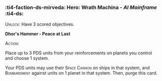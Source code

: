 ### :ti4-faction-ds-mirveda: **Hero**: Wrath Machina - _AI Mainframe_ :ti4-ds:
<span style="font-variant:small-caps;">Unlock</span>: Have 3 scored objectives.

**Dhor's Hammer - Peace at Last**

<span style="font-variant:small-caps;">Action</span>:

Place up to 3 PDS units from your reinforcements on planets you control and choose 1 system. 

Your PDS units may use their <span style="font-variant:small-caps;">Space Cannon</span> on ships in that system, and <span style="font-variant:small-caps;">Bombardment</span> against units on 1 planet in that system. Then, purge this card.
